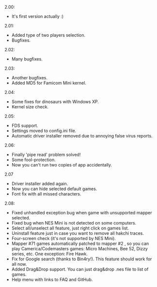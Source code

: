 2.00:
* It's first version actually :)

2.01:
* Added type of two players selection.
* Bugfixes.

2.02:
* Many bugfixes.

2.03:
* Another bugfixes.
* Added MD5 for Famicom Mini kernel.

2.04:
* Some fixes for dinosaurs with Windows XP.
* Kernel size check.

2.05:
* FDS support.
* Settings moved to config.ini file.
* Automatic driver installer removed due to annoying false virus reports.

2.06:
* Finally 'pipe read' problem solved!
* Some fool-protection.
* Now you can't run two copies of app accidentally.

2.07
* Driver installer added again.
* Now you can hide selected default games.
* Font fix with all missed characters.

2.08:
* Fixed unhandled exception bug when game with unsupported mapper selected.
* Fixed bug when NES Mini is not detected on some computers.
* Select all/unselect all feature, just right click on games list.
* Uninstall feature just in case you want to remove all hakchi traces.
* Four-screen check (it's not supported by NES Mini).
* Mapper #71 games automatically patched to mapper #2 , so you can play Camerica/Codemasters games: Micro Machines, Bee 52, Dizzy series, etc. One exception: Fire Hawk.
* Fix for Google search (thanks to Bin4ry!). This feature should work for all now.
* Added Drag&Drop support. You can just drag&drop .nes file to list of games.
* Help menu with links to FAQ and GitHub.